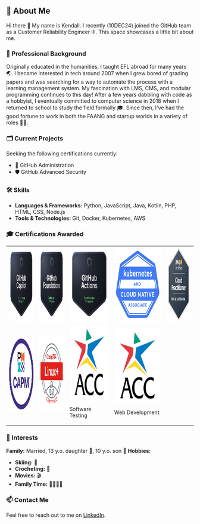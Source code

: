 ## 👤 About Me 
Hi there 👋
My name is Kendall. I recently (10DEC24) joined the GitHub team as a Customer Reliability Engineer III. This space showcases a little bit about me. 

### 💼 Professional Background
Originally educated in the humanities, I taught EFL abroad for many years 🌏. I became interested in tech around 2007 when I grew bored of grading papers and was searching for a way to automate the process with a learning management system. My fascination with LMS, CMS, and modular programming continues to this day! After a few years dabbling with code as a hobbyist, I eventually committed to computer science in 2018 when I returned to school to study the field formally 🎓. Since then, I've had the good fortune to work in both the FAANG and startup worlds in a variety of roles 🧑‍💻. 

### 🗂️ Current Projects
<!-- While onboarding, I made this amazing Octocat:

![octocat-1733936653588](https://github.com/user-attachments/assets/3b95b3cc-6027-4bf1-a742-f8761baf8e97) -->
Seeking the following certifications currently:
- 📌 GitHub Administration
- 🛡️ GitHub Advanced Security

### 🛠️ Skills
- **Languages & Frameworks:** Python, JavaScript, Java, Kotlin, PHP, HTML, CSS, Node.js
- **Tools & Technologies:** Git, Docker, Kubernetes, AWS

### 🎓 Certifications Awarded
<table>
    <tr>
        <td>
            <img src="copilot.png" alt="copilot" width="200" height="200" />
        </td>
        <td>
            <img src="gh-foundations.png" alt="gh-foundations" width="200" height="200" />
        </td>
        <td>
            <img src="actions.png" alt="actions" width="200" height="200" />
        </td>
        <td>
            <img src="kcna.png" alt="kcna" width="200" height="200" />
        </td>
        <td>
            <img src="ccp.png" alt="ccp" width="200" height="200" />
        </td>
    </tr>
    <tr>
        <td>
            <img src="capm.png" alt="capm" width="200" height="200" />
        </td>
        <td>
            <img src="linux.png" alt="linux" width="200" height="200" />
        </td>
        <td>
            <img src="acc.png" alt="acc" width="200" height="200" />
            <p>Software Testing</p>
        </td>
        <td>
            <img src="acc.png" alt="acc" width="200" height="200" />
            <p>Web Development</p>
        </td>
    </tr>
</table>

### 🌱 Interests
**Family:** Married, 13 y.o. daughter 👧, 10 y.o. son 👦
**Hobbies:**
- **Skiing:** 🎿
- **Crocheting:** 🧶
- **Movies:** 🎬
- **Family Time:** 👨‍👩‍👧‍👦

### 📫 Contact Me
Feel free to reach out to me on [LinkedIn](https://linkedin.com/in/krshearman).

